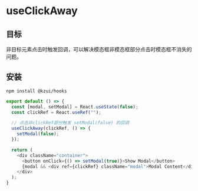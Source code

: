 # useClickAway

## 目标

非目标元素点击时触发回调，可以解决模态框非模态框部分点击时模态框不消失的问题。

## 安装

`npm install @kzui/hooks`

```ts
export default () => {
  const [modal, setModal] = React.useState(false);
  const clickRef = React.useRef("");

  // 点击非clickRef部分触发 setModal(false) 的回调
  useClickAway(clickRef, () => {
    setModal(false);
  });

  return (
    <div className="container">
      <button onClick={() => setModal(true)}>Show Modal</button>
      {modal && <div ref={clickRef} className="modal">Modal Content</div>}
    </div>
  );
}

```